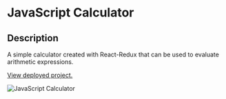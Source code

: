 # JavaScript Calculator

## Description
A simple calculator created with React-Redux that can be used to evaluate arithmetic expressions.

[View deployed project.](https://jkg-javascript-calculator.herokuapp.com/)

![JavaScript Calculator](calculator-screenshot.png)
